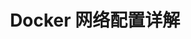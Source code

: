 ---
title: Docker 网络配置详解
editLink: true
description: Docker 网络配置详解文档
layout: doc
head:
    - - meta
      - name: keywords
        content: Linux, Docker, Cloud, CNCF, Network
outline: deep
prev:
    text: 
    link: 
next:
    text: 
    link: 
---